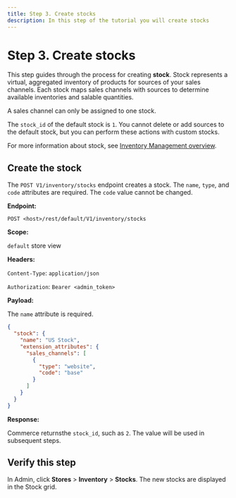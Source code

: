 ```yaml
---
title: Step 3. Create stocks
description: In this step of the tutorial you will create stocks
--- 
```

 
# Step 3. Create stocks

This step guides through the process for creating **stock**. Stock represents a virtual, aggregated inventory of products for sources of your sales channels. Each stock maps sales channels with sources to determine available inventories and salable quantities.

A sales channel can only be assigned to one stock.

The `stock_id` of the default stock is `1`.  You cannot delete or add sources to the default stock, but you can perform these actions with custom stocks.

For more information about stock, see [Inventory Management overview](https://developer.adobe.com/commerce/webapi/rest/inventory/).

## Create the stock

The `POST V1/inventory/stocks` endpoint creates a stock. The `name`, `type`, and `code` attributes are required. The `code` value cannot be changed.

**Endpoint:**

`POST <host>/rest/default/V1/inventory/stocks`

**Scope:**

`default` store view

**Headers:**

`Content-Type`: `application/json`

`Authorization`: `Bearer <admin_token>`

**Payload:**

The `name` attribute is required.

```json
{
  "stock": {
    "name": "US Stock",
    "extension_attributes": {
      "sales_channels": [
        {
          "type": "website",
          "code": "base"
        }
      ]
    }
  }
}
```

**Response:**

Commerce returnsthe `stock_id`, such as `2`. The value will be used in subsequent steps.

## Verify this step

In Admin, click **Stores** > **Inventory** > **Stocks**.  The new stocks are displayed in the Stock grid.
